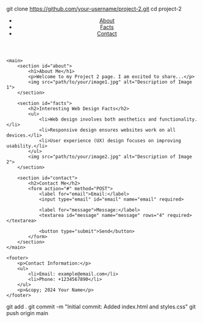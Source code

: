 git clone https://github.com/your-username/project-2.git
cd project-2


<!DOCTYPE html>
<html lang="en">
<head>
    <meta charset="UTF-8">
    <meta name="viewport" content="width=device-width, initial-scale=1.0">
    <title>Project 2</title>
    <link rel="stylesheet" href="styles.css"> <!-- Add CSS file later for styling -->
</head>
<body>
    <header>
        <nav>
            <ul>
                <li><a href="#about">About</a></li>
                <li><a href="#facts">Facts</a></li>
                <li><a href="#contact">Contact</a></li>
            </ul>
        </nav>
    </header>
    
    <main>
        <section id="about">
            <h1>About Me</h1>
            <p>Welcome to my Project 2 page. I am excited to share...</p>
            <img src="path/to/your/image1.jpg" alt="Description of Image 1">
        </section>
        
        <section id="facts">
            <h2>Interesting Web Design Facts</h2>
            <ul>
                <li>Web design involves both aesthetics and functionality.</li>
                <li>Responsive design ensures websites work on all devices.</li>
                <li>User experience (UX) design focuses on improving usability.</li>
            </ul>
            <img src="path/to/your/image2.jpg" alt="Description of Image 2">
        </section>
        
        <section id="contact">
            <h2>Contact Me</h2>
            <form action="#" method="POST">
                <label for="email">Email:</label>
                <input type="email" id="email" name="email" required>
                
                <label for="message">Message:</label>
                <textarea id="message" name="message" rows="4" required></textarea>
                
                <button type="submit">Send</button>
            </form>
        </section>
    </main>
    
    <footer>
        <p>Contact Information:</p>
        <ul>
            <li>Email: example@email.com</li>
            <li>Phone: +1234567890</li>
        </ul>
        <p>&copy; 2024 Your Name</p>
    </footer>
</body>
</html>

git add .
git commit -m "Initial commit: Added index.html and styles.css"
git push origin main

